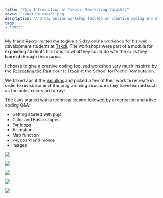 ```yaml
---
title: "P5js Introduction at Tskoli: Recreating Vasulkas"
cover: '/2021-04-image1.png'
description: "A 3 day online workshop focused on creative coding and studying the artwork made by computer art pioneers."
tags:
- '2021'
---
```


My friend [Pedro](https://dk.linkedin.com/in/pedronetto) invited me to give a 3 day online workshop for his web development students at [Tskoli](https://www.tskoli.is/). The workshops were part of a module for expanding students horizons on what they could do with the skills they learned through the course.

I choose to give a creative coding focused workshop very much inspired by the [Recreating the Past](https://sfpc.io/recreatingthepast-spring2020/) course [I took](http://gallery.bananabanana.me/) at the School for Poetic Computation.

We talked about the [Vasulkas](http://gallery.bananabanana.me/research/vasulkas.html) and picked a few of their work to recreate in order to revisit some of the programming structures they have learned such as for looks, colors and arrays.

The days started with a technical lecture followed by a recreation and a live coding Q&A:

- Getting started with p5js
- Color and Basic shapes
- For loops
- Animation
- Map function
- Keyboard and mouse
- Images

![](./2021-04-image0.png)

![](./2021-04-image1.png)

![](./2021-04-image2.png)

![](./2021-04-image3.png)

![](./2021-04-image4.png)
